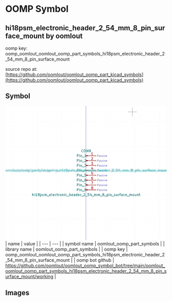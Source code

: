 # OOMP Symbol  
## hi18psm_electronic_header_2_54_mm_8_pin_surface_mount  by oomlout  
  
oomp key: oomp_oomlout_oomlout_oomp_part_symbols_hi18psm_electronic_header_2_54_mm_8_pin_surface_mount  
  
source repo at: [https://github.com/oomlout/oomlout_oomp_part_kicad_symbols](https://github.com/oomlout/oomlout_oomp_part_kicad_symbols)  
## Symbol  
  
[![working.png](working_600.png)](working.png)  
| name | value | 
| --- | --- | 
| symbol name | oomlout_oomp_part_symbols | 
| library name | oomlout_oomp_part_symbols | 
| oomp key | oomp_oomlout_oomlout_oomp_part_symbols_hi18psm_electronic_header_2_54_mm_8_pin_surface_mount | 
| oomp bot github | https://github.com/oomlout/oomlout_oomp_symbol_bot/tree/main/oomlout_oomlout_oomp_part_symbols_hi18psm_electronic_header_2_54_mm_8_pin_surface_mount/working | 
## Images  
